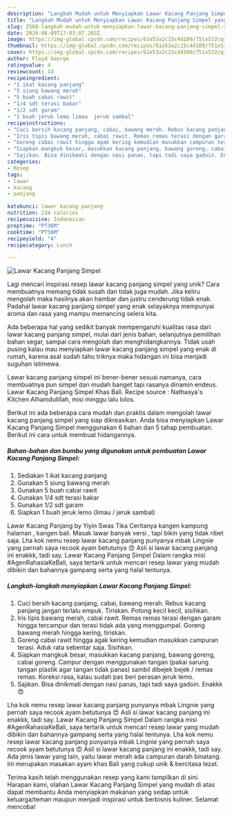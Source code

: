 ```yaml
---
description: "Langkah Mudah untuk Menyiapkan Lawar Kacang Panjang Simpel yang Enak"
title: "Langkah Mudah untuk Menyiapkan Lawar Kacang Panjang Simpel yang Enak"
slug: 2580-langkah-mudah-untuk-menyiapkan-lawar-kacang-panjang-simpel-yang-enak
date: 2020-06-09T17:03:07.203Z
image: https://img-global.cpcdn.com/recipes/61e53a2c15c4d109/751x532cq70/lawar-kacang-panjang-simpel-foto-resep-utama.jpg
thumbnail: https://img-global.cpcdn.com/recipes/61e53a2c15c4d109/751x532cq70/lawar-kacang-panjang-simpel-foto-resep-utama.jpg
cover: https://img-global.cpcdn.com/recipes/61e53a2c15c4d109/751x532cq70/lawar-kacang-panjang-simpel-foto-resep-utama.jpg
author: Floyd George
ratingvalue: 4
reviewcount: 14
recipeingredient:
- "1 ikat kacang panjang"
- "5 siung bawang merah"
- "5 buah cabai rawit"
- "1/4 sdt terasi bakar"
- "1/2 sdt garam"
- "1 buah jeruk lemo limau  jeruk sambal"
recipeinstructions:
- "Cuci bersih kacang panjang, cabai, bawang merah. Rebus kacang panjang jangan terlalu empuk. Tiriskan. Potong kecil kecil, sisihkan."
- "Iris tipis bawang merah, cabai rawit. Remas remas terasi dengan garam hingga tercampur dan terasi tidak ada yang menggumpal. Goreng bawang merah hingga kering, tiriskan."
- "Goreng cabai rawit hingga agak kering kemudian masukkan campuran terasi. Aduk rata sebentar saja. Sisihkan."
- "Siapkan mangkuk besar, masukkan kacang panjang, bawang goreng, cabai goreng. Campur dengan menggunakan tangan (pakai sarung tangan plastik agar tangan tidak panas) sambil dibejek bejek / remas remas. Koreksi rasa, kalau sudah pas beri perasan jeruk lemo."
- "Sajikan. Bisa dinikmati dengan nasi panas, tapi tadi saya gadoin. Enakkk 😍"
categories:
- Resep
tags:
- lawar
- kacang
- panjang

katakunci: lawar kacang panjang 
nutrition: 234 calories
recipecuisine: Indonesian
preptime: "PT36M"
cooktime: "PT56M"
recipeyield: "4"
recipecategory: Lunch

---
```



![Lawar Kacang Panjang Simpel](https://img-global.cpcdn.com/recipes/61e53a2c15c4d109/751x532cq70/lawar-kacang-panjang-simpel-foto-resep-utama.jpg)

Lagi mencari inspirasi resep lawar kacang panjang simpel yang unik? Cara membuatnya memang tidak susah dan tidak juga mudah. Jika keliru mengolah maka hasilnya akan hambar dan justru cenderung tidak enak. Padahal lawar kacang panjang simpel yang enak selayaknya mempunyai aroma dan rasa yang mampu memancing selera kita.

Ada beberapa hal yang sedikit banyak mempengaruhi kualitas rasa dari lawar kacang panjang simpel, mulai dari jenis bahan, selanjutnya pemilihan bahan segar, sampai cara mengolah dan menghidangkannya. Tidak usah pusing kalau mau menyiapkan lawar kacang panjang simpel yang enak di rumah, karena asal sudah tahu triknya maka hidangan ini bisa menjadi suguhan istimewa.

Lawar kacang panjang simpel ini bener-bener sesuai namanya, cara membuatnya pun simpel dan mudah banget tapi rasanya dinamin endeus. Lawar Kacang Panjang Simpel Khas Bali. Recipe source : Nathasya&#39;s Kitchen Alhamdulillah, misi minggu lalu lolos.


Berikut ini ada beberapa cara mudah dan praktis dalam mengolah lawar kacang panjang simpel yang siap dikreasikan. Anda bisa menyiapkan Lawar Kacang Panjang Simpel menggunakan 6 bahan dan 5 tahap pembuatan. Berikut ini cara untuk membuat hidangannya.

<!--inarticleads1-->

##### Bahan-bahan dan bumbu yang digunakan untuk pembuatan Lawar Kacang Panjang Simpel:

1. Sediakan 1 ikat kacang panjang
1. Gunakan 5 siung bawang merah
1. Gunakan 5 buah cabai rawit
1. Gunakan 1/4 sdt terasi bakar
1. Gunakan 1/2 sdt garam
1. Siapkan 1 buah jeruk lemo (limau / jeruk sambal)


Lawar Kacang Panjang by Yiyin Swas Tika Ceritanya kangen kampung halaman , kangen bali. Masak lawar banyak versi , tapi bikin yang tidak ribet saja. Lha kok nemu resep lawar kacang panjang punyanya mbak Lingnie yang pernah saya recook ayam betutunya 😍 Asli si lawar kacang panjang ini enakkk, tadi say. Lawar Kacang Panjang Simpel Dalam rangka misi #AgenRahasiaKeBali, saya tertarik untuk mencari resep lawar yang mudah dibikin dan bahannya gampang serta yang halal tentunya. 

<!--inarticleads2-->

##### Langkah-langkah menyiapkan Lawar Kacang Panjang Simpel:

1. Cuci bersih kacang panjang, cabai, bawang merah. Rebus kacang panjang jangan terlalu empuk. Tiriskan. Potong kecil kecil, sisihkan.
1. Iris tipis bawang merah, cabai rawit. Remas remas terasi dengan garam hingga tercampur dan terasi tidak ada yang menggumpal. Goreng bawang merah hingga kering, tiriskan.
1. Goreng cabai rawit hingga agak kering kemudian masukkan campuran terasi. Aduk rata sebentar saja. Sisihkan.
1. Siapkan mangkuk besar, masukkan kacang panjang, bawang goreng, cabai goreng. Campur dengan menggunakan tangan (pakai sarung tangan plastik agar tangan tidak panas) sambil dibejek bejek / remas remas. Koreksi rasa, kalau sudah pas beri perasan jeruk lemo.
1. Sajikan. Bisa dinikmati dengan nasi panas, tapi tadi saya gadoin. Enakkk 😍


Lha kok nemu resep lawar kacang panjang punyanya mbak Lingnie yang pernah saya recook ayam betutunya 😍 Asli si lawar kacang panjang ini enakkk, tadi say. Lawar Kacang Panjang Simpel Dalam rangka misi #AgenRahasiaKeBali, saya tertarik untuk mencari resep lawar yang mudah dibikin dan bahannya gampang serta yang halal tentunya. Lha kok nemu resep lawar kacang panjang punyanya mbak Lingnie yang pernah saya recook ayam betutunya 😍 Asli si lawar kacang panjang ini enakkk, tadi say. Ada jenis lawar yang lain, yaitu lawar merah ada campuran darah binatang. Ini merupakan masakan ayam khas Bali yang cukup unik &amp; bercitasa lezat. 

Terima kasih telah menggunakan resep yang kami tampilkan di sini. Harapan kami, olahan Lawar Kacang Panjang Simpel yang mudah di atas dapat membantu Anda menyiapkan makanan yang sedap untuk keluarga/teman maupun menjadi inspirasi untuk berbisnis kuliner. Selamat mencoba!
